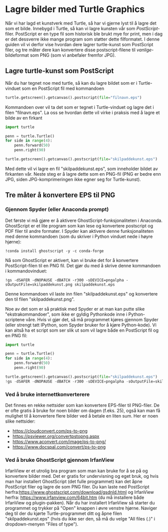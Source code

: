 # Lagre bilder med Turtle Graphics

Når vi har lagd et kunstverk med Turtle, så har vi gjerne lyst til å lagre det som et bilde. Innebygd i Turtle, så kan vi lagre kunsten vår som *PostScript*-filer. PostScript er en type fil som historisk ble brukt mye for print, men i dag er det dessverre ikke mange program som støtter dette filformatet. I denne guiden vil vi derfor vise hvordan dere lagrer turtle-kunst som PostScript filer, og tre måter dere kan konvertere disse postscript-filene til *vanlige*-bildeformat som PNG (som vi anbefaler fremfor JPG).



## Lagre turtle-kunst som PostScript



Når du har tegnet noe med turtle, så kan du lagre bildet som er i Turtle-vinduet som en PostScript fil med kommandoen

````python
turtle.getscreen().getcanvas().postscript(file="filnavn.eps")
````

Kommandoen over vil ta det som er tegnet i Turtle-vinduet og lagre det i filen "filnavn.eps". 
La oss se hvordan dette vil virke i praksis med å lagre et bilde av en firkant

````python
import turtle

penn = turtle.Turtle()
for side in range(4):
    penn.forward(50)
    penn.right(90)

turtle.getscreen().getcanvas().postscript(file="skilpaddekunst.eps")
````

Med dette vil vi lagre en fil "skilpaddekunst.eps", som inneholder bildet av firkanten vår. Neste steg er å lagre dette som en PNG-fil (PNG er bedre enn JPG, siden JPG-komprimeringen ikke egner seg for Turtle-kunst).

## Tre måter å konvertere EPS til PNG
### Gjennom Spyder (eller Anaconda prompt)

Det første vi må gjøre er å aktivere GhostScript-funksjonaliteten i Anaconda. GhostScript er et lite program som kan lese og konvertere postscript og PDF filer til andre formater. I Spyder kan aktivere denne funksjonaliteten med denne kommandoen (som du skriver i Python vinduet nede i høyre hjørne):
```
!conda install ghostscript -y -c conda-forge
```
Nå som GhostScript er aktivert, kan vi bruke det for å konvertere PostScript-filen til en PNG fil. Det gjør du med å skrive denne kommandoen i kommandovinduet:
```
!gs -dSAFER -dNOPAUSE -dBATCH -r300 -sDEVICE=pngalpha -sOutputFile=skilpaddekunst.png skilpaddekunst.eps
```
Denne kommandoen vil laste inn filen "skilpaddekunst.eps" og konvertere den til filen "skilpaddekunst.png".

Noe av det som er så praktisk med Spyder er at man kan putte slike "ekstrakommandoer", som ikke er gyldig Pythonkode inne i Python-scriptene våre. Hvis vi gjør det, så må programmet kjøres gjennom Spyder (eller strengt tatt IPython, som Spyder bruker for å kjøre Python-kode). Vi kan altså ha et script som ser slik ut som vil lagre både en PostScript fil og en PNG fil:


````python
import turtle

penn = turtle.Turtle()
for side in range(4):
    penn.forward(50)
    penn.right(90)

turtle.getscreen().getcanvas().postscript(file="skilpaddekunst.eps")
!gs -dSAFER -dNOPAUSE -dBATCH -r300 -sDEVICE=pngalpha -sOutputFile=skilpaddekunst.png skilpaddekunst.eps
````

### Ved å bruke internettkonverterere

Det finnes en rekke nettsider som kan konvertere EPS-filer til PNG-filer. De er ofte gratis å bruke for noen bilder om dagen (f.eks. 25), også kan man få mulighet til å konvertere flere bilder ved å betale en liten sum. Her er noen slike nettsider:

 * https://cloudconvert.com/ps-to-png
 * https://psviewer.org/convertpstopng.aspx
 * https://www.aconvert.com/image/ps-to-png/
 * https://www.docspal.com/convert/ps-to-png


### Ved å bruke GhostScript gjennom IrfanView

IrfanView er et utrolig bra program som man kan bruke for å se på og konvertere bilder med. Det er gratis for undervisning og eget bruk, og hvis man har installert GhostScript (det fulle programmet) kan det åpne PostScript filer og lagre de som PNG filer. Du kan laste ned PostScript herfra:https://www.ghostscript.com/download/gsdnld.html og IrfanView herfra: https://www.irfanview.com/64bit.htm (du må installere både IrfanView og plugin-pakken). Når du har installert IrfanView så starter du programmet og trykker på "Open" knappen i øvre venstre hjørne. Naviger deg til der du kjørte Turtle-programmet ditt og åpne filen "skilpaddekunst.eps" (hvis du ikke ser den, så må du velge "All files (*.*)" i dropdown-menyen "Files of type"). 